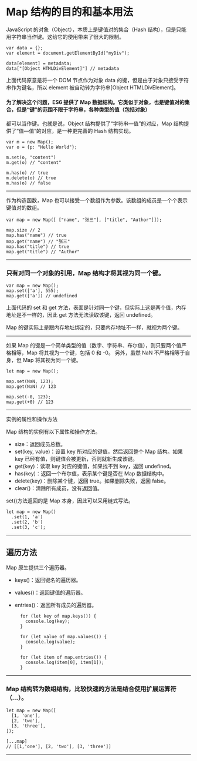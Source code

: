 # Map 结构的目的和基本用法

JavaScript 的对象（Object），本质上是键值对的集合（Hash 结构），但是只能用字符串当作键。这给它的使用带来了很大的限制。

    var data = {};
    var element = document.getElementById("myDiv");

    data[element] = metadata;
    data["[Object HTMLDivElement]"] // metadata
    
上面代码原意是将一个 DOM 节点作为对象 data 的键，但是由于对象只接受字符串作为键名，所以 element 被自动转为字符串[Object HTMLDivElement]。

#### 为了解决这个问题，ES6 提供了 Map 数据结构。它类似于对象，也是键值对的集合，但是“键”的范围不限于字符串，各种类型的值（包括对象）
都可以当作键。也就是说，Object 结构提供了“字符串—值”的对应，Map 结构提供了“值—值”的对应，是一种更完善的 Hash 结构实现。

    var m = new Map();
    var o = {p: "Hello World"};

    m.set(o, "content")
    m.get(o) // "content"

    m.has(o) // true
    m.delete(o) // true
    m.has(o) // false

- - -

作为构造函数，Map 也可以接受一个数组作为参数。该数组的成员是一个个表示键值对的数组。

    var map = new Map([ ["name", "张三"], ["title", "Author"]]);

    map.size // 2
    map.has("name") // true
    map.get("name") // "张三"
    map.has("title") // true
    map.get("title") // "Author"
    
- - -
### 只有对同一个对象的引用，Map 结构才将其视为同一个键。

    var map = new Map();
    map.set(['a'], 555);
    map.get(['a']) // undefined
    
上面代码的 set 和 get 方法，表面是针对同一个键，但实际上这是两个值，内存地址是不一样的，因此 get 方法无法读取该键，返回 undefined。

Map 的键实际上是跟内存地址绑定的，只要内存地址不一样，就视为两个键。

- - -
如果 Map 的键是一个简单类型的值（数字、字符串、布尔值），则只要两个值严格相等，Map 将其视为一个键，包括 0 和 -0。
另外，虽然 NaN 不严格相等于自身，但 Map 将其视为同一个键。

    let map = new Map();

    map.set(NaN, 123);
    map.get(NaN) // 123

    map.set(-0, 123);
    map.get(+0) // 123

- - -
实例的属性和操作方法

Map 结构的实例有以下属性和操作方法。

- size：返回成员总数。
- set(key, value)：设置 key 所对应的键值，然后返回整个 Map 结构。如果 key 已经有值，则键值会被更新，否则就新生成该键。
- get(key)：读取 key 对应的键值，如果找不到 key，返回 undefined。
- has(key)：返回一个布尔值，表示某个键是否在 Map 数据结构中。
- delete(key)：删除某个键，返回 true。如果删除失败，返回 false。
- clear()：清除所有成员，没有返回值。

set()方法返回的是 Map 本身，因此可以采用链式写法。

    let map = new Map()
      .set(1, 'a')
      .set(2, 'b')
      .set(3, 'c');
      
- - -
## 遍历方法

Map 原生提供三个遍历器。

- keys()：返回键名的遍历器。
- values()：返回键值的遍历器。
- entries()：返回所有成员的遍历器。

        for (let key of map.keys()) {
          console.log(key);
        }

        for (let value of map.values()) {
          console.log(value);
        }

        for (let item of map.entries()) {
          console.log(item[0], item[1]);
        }

- - -
### Map 结构转为数组结构，比较快速的方法是结合使用扩展运算符（...）。
    let map = new Map([
      [1, 'one'],
      [2, 'two'],
      [3, 'three'],
    ]);

    [...map]
    // [[1,'one'], [2, 'two'], [3, 'three']]

- - -
